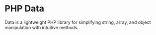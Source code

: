 # PHP Data
Data is a lightweight PHP library for simplifying string, array, and object manipulation with intuitive methods.


